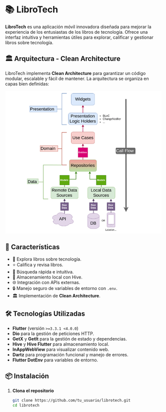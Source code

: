 # 📚 LibroTech

**LibroTech** es una aplicación móvil innovadora diseñada para mejorar la experiencia de los entusiastas de los libros de tecnología. Ofrece una interfaz intuitiva y herramientas útiles para explorar, calificar y gestionar libros sobre tecnología.

## 🏛️ Arquitectura - Clean Architecture

LibroTech implementa **Clean Architecture** para garantizar un código modular, escalable y fácil de mantener. La arquitectura se organiza en capas bien definidas:

![Clean Architecture](assets/clean_architecture.png)

## 🚀 Características

- 📖 Explora libros sobre tecnología.
- ⭐ Califica y revisa libros.
- 🔎 Búsqueda rápida e intuitiva.
- 📂 Almacenamiento local con Hive.
- 🌐 Integración con APIs externas.
- 🔒 Manejo seguro de variables de entorno con `.env`.
- 🏛️ Implementación de **Clean Architecture**.

## 🛠️ Tecnologías Utilizadas

- **Flutter** (versión `>=3.3.1 <4.0.0`)
- **Dio** para la gestión de peticiones HTTP.
- **GetX** y **GetIt** para la gestión de estado y dependencias.
- **Hive** y **Hive Flutter** para almacenamiento local.
- **InAppWebView** para visualizar contenido web.
- **Dartz** para programación funcional y manejo de errores.
- **Flutter DotEnv** para variables de entorno.

## 📦 Instalación

1. **Clona el repositorio**
   ```sh
   git clone https://github.com/tu_usuario/librotech.git
   cd librotech